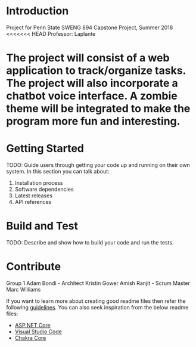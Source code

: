 # Introduction 
Project for Penn State SWENG 894 Capstone Project, Summer 2018
<<<<<<< HEAD
Professor: Laplante

The project will consist of a web application to track/organize tasks. The project will also incorporate a chatbot voice interface. A zombie theme will be integrated to make the program more fun and interesting.
=======

# Getting Started
TODO: Guide users through getting your code up and running on their own system. In this section you can talk about:
1.	Installation process
2.	Software dependencies
3.	Latest releases
4.	API references

# Build and Test
TODO: Describe and show how to build your code and run the tests. 

# Contribute
Group 1
    Adam Bondi - Architect
    Kristin Gower
    Amish Ranjit - Scrum Master
    Marc Williams

If you want to learn more about creating good readme files then refer the following [guidelines](https://www.visualstudio.com/en-us/docs/git/create-a-readme). You can also seek inspiration from the below readme files:
- [ASP.NET Core](https://github.com/aspnet/Home)
- [Visual Studio Code](https://github.com/Microsoft/vscode)
- [Chakra Core](https://github.com/Microsoft/ChakraCore)